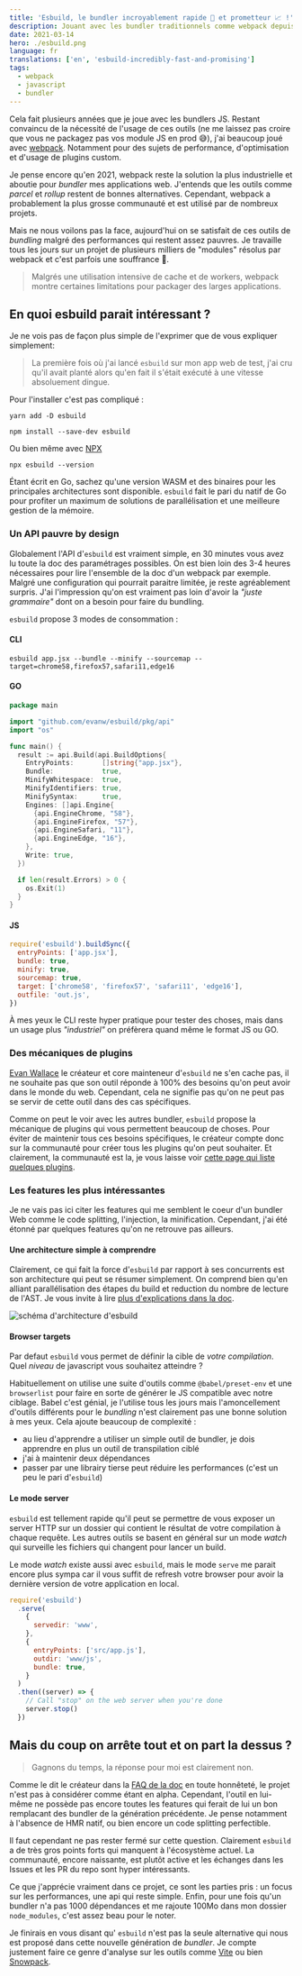 ```yaml
---
title: 'Esbuild, le bundler incroyablement rapide 💨 et prometteur 📈 !'
description: Jouant avec les bundler traditionnels comme webpack depuis plusieurs années, je vous propose ici mon avis sur le bundler esbuild.
date: 2021-03-14
hero: ./esbuild.png
language: fr
translations: ['en', 'esbuild-incredibly-fast-and-promising']
tags:
  - webpack
  - javascript
  - bundler
---
```


Cela fait plusieurs années que je joue avec les bundlers JS.
Restant convaincu de la nécessité de l'usage de ces outils (ne me laissez pas croire que vous ne packagez pas vos module JS en prod 😅), j'ai beaucoup joué avec [webpack](/fr/webpack/).
Notamment pour des sujets de performance, d'optimisation et d'usage de plugins custom.

Je pense encore qu'en 2021, webpack reste la solution la plus industrielle et aboutie pour _bundler_ mes applications web.
J'entends que les outils comme _parcel_ et _rollup_ restent de bonnes alternatives.
Cependant, webpack a probablement la plus grosse communauté et est utilisé par de nombreux projets.

Mais ne nous voilons pas la face, aujourd'hui on se satisfait de ces outils de _bundling_ malgré des performances qui restent assez pauvres.
Je travaille tous les jours sur un projet de plusieurs milliers de "modules" résolus par webpack et c'est parfois une souffrance 🥱.

> Malgrés une utilisation intensive de cache et de workers, webpack montre certaines limitations pour packager des larges applications.

## En quoi esbuild parait intéressant ?

Je ne vois pas de façon plus simple de l'exprimer que de vous expliquer simplement:

> La première fois où j'ai lancé `esbuild` sur mon app web de test, j'ai cru qu'il avait planté alors qu'en fait il s'était exécuté à une vitesse absoluement dingue.

Pour l'installer c'est pas compliqué :

```shell
yarn add -D esbuild
```

```shell
npm install --save-dev esbuild
```

Ou bien même avec [NPX](https://www.npmjs.com/package/npx)

```
npx esbuild --version
```

Étant écrit en Go, sachez qu'une version WASM et des binaires pour les principales architectures sont disponible.
`esbuild` fait le pari du natif de Go pour profiter un maximum de solutions de parallélisation et une meilleure gestion de la mémoire.

### Un API pauvre by design

Globalement l'API d'`esbuild` est vraiment simple, en 30 minutes vous avez lu toute la doc des paramétrages possibles.
On est bien loin des 3-4 heures nécessaires pour lire l'ensemble de la doc d'un webpack par exemple.
Malgré une configuration qui pourrait paraitre limitée, je reste agréablement surpris.
J'ai l'impression qu'on est vraiment pas loin d'avoir la _"juste grammaire"_ dont on a besoin pour faire du bundling.

`esbuild` propose 3 modes de consommation :

#### CLI

```shell
esbuild app.jsx --bundle --minify --sourcemap --target=chrome58,firefox57,safari11,edge16
```

#### GO

```go
package main

import "github.com/evanw/esbuild/pkg/api"
import "os"

func main() {
  result := api.Build(api.BuildOptions{
    EntryPoints:       []string{"app.jsx"},
    Bundle:            true,
    MinifyWhitespace:  true,
    MinifyIdentifiers: true,
    MinifySyntax:      true,
    Engines: []api.Engine{
      {api.EngineChrome, "58"},
      {api.EngineFirefox, "57"},
      {api.EngineSafari, "11"},
      {api.EngineEdge, "16"},
    },
    Write: true,
  })

  if len(result.Errors) > 0 {
    os.Exit(1)
  }
}
```

#### JS

```javascript
require('esbuild').buildSync({
  entryPoints: ['app.jsx'],
  bundle: true,
  minify: true,
  sourcemap: true,
  target: ['chrome58', 'firefox57', 'safari11', 'edge16'],
  outfile: 'out.js',
})
```

À mes yeux le CLI reste hyper pratique pour tester des choses, mais dans un usage plus _"industriel"_ on préfèrera quand même le format JS ou GO.

### Des mécaniques de plugins

[Evan Wallace](https://github.com/evanw) le créateur et core mainteneur d'`esbuild` ne s'en cache pas, il ne souhaite pas que son outil réponde à 100% des besoins qu'on peut avoir dans le monde du web.
Cependant, cela ne signifie pas qu'on ne peut pas se servir de cette outil dans des cas spécifiques.

Comme on peut le voir avec les autres bundler, `esbuild` propose la mécanique de plugins qui vous permettent beaucoup de choses.
Pour éviter de maintenir tous ces besoins spécifiques, le créateur compte donc sur la communauté pour créer tous les plugins qu'on peut souhaiter.
Et clairement, la communauté est la, je vous laisse voir [cette page qui liste quelques plugins](https://github.com/esbuild/community-plugins).

### Les features les plus intéressantes

Je ne vais pas ici citer les features qui me semblent le coeur d'un bundler Web comme le code splitting, l'injection, la minification.
Cependant, j'ai été étonné par quelques features qu'on ne retrouve pas ailleurs.

#### Une architecture simple à comprendre

Clairement, ce qui fait la force d'`esbuild` par rapport à ses concurrents est son architecture qui peut se résumer simplement.
On comprend bien qu'en alliant parallélisation des étapes du build et reduction du nombre de lecture de l'AST.
Je vous invite à lire [plus d'explications dans la doc](https://esbuild.github.io/faq/#why-is-esbuild-fast).

![schéma d'architecture d'esbuild](./build-pipeline.png)

#### Browser targets

Par defaut `esbuild` vous permet de définir la cible de _votre compilation_.
Quel _niveau_ de javascript vous souhaitez atteindre ?

Habituellement on utilise une suite d'outils comme `@babel/preset-env` et une `browserlist` pour faire en sorte de générer le JS compatible avec notre ciblage.
Babel c'est génial, je l'utilise tous les jours mais l'amoncellement d'outils différents pour le _bundling_ n'est clairement pas une bonne solution à mes yeux.
Cela ajoute beaucoup de complexité :

- au lieu d'apprendre a utiliser un simple outil de bundler, je dois apprendre en plus un outil de transpilation ciblé
- j'ai à maintenir deux dépendances
- passer par une librairy tierse peut réduire les performances (c'est un peu le pari d'`esbuild`)

#### Le mode server

`esbuild` est tellement rapide qu'il peut se permettre de vous exposer un server HTTP sur un dossier qui contient le résultat de votre compilation à chaque requête.
Les autres outils se basent en général sur un mode _watch_ qui surveille les fichiers qui changent pour lancer un build.

Le mode _watch_ existe aussi avec `esbuild`, mais le mode `serve` me parait encore plus sympa car il vous suffit de refresh votre browser pour avoir la dernière version de votre application en local.

```javascript
require('esbuild')
  .serve(
    {
      servedir: 'www',
    },
    {
      entryPoints: ['src/app.js'],
      outdir: 'www/js',
      bundle: true,
    }
  )
  .then((server) => {
    // Call "stop" on the web server when you're done
    server.stop()
  })
```

## Mais du coup on arrête tout et on part la dessus ?

> Gagnons du temps, la réponse pour moi est clairement non.

Comme le dit le créateur dans la [FAQ de la doc](https://esbuild.github.io/faq/#production-readiness) en toute honnêteté, le projet n'est pas à considérer comme étant en alpha.
Cependant, l'outil en lui-même ne possède pas encore toutes les features qui ferait de lui un bon remplacant des bundler de la génération précédente.
Je pense notamment à l'absence de HMR natif, ou bien encore un code splitting perfectible.

Il faut cependant ne pas rester fermé sur cette question.
Clairement `esbuild` a de très gros points forts qui manquent à l'écosystème actuel.
La communauté, encore naissante, est plutôt active et les échanges dans les Issues et les PR du repo sont hyper intéressants.

Ce que j'apprécie vraiment dans ce projet, ce sont les parties pris : un focus sur les performances, une api qui reste simple.
Enfin, pour une fois qu'un bundler n'a pas 1000 dépendances et me rajoute 100Mo dans mon dossier `node_modules`, c'est assez beau pour le noter.

Je finirais en vous disant qu' `esbuild` n'est pas la seule alternative qui nous est proposé dans cette nouvelle génération de _bundler_.
Je compte justement faire ce genre d'analyse sur les outils comme [Vite](https://vitejs.dev/) ou bien [Snowpack](https://www.snowpack.dev/).
